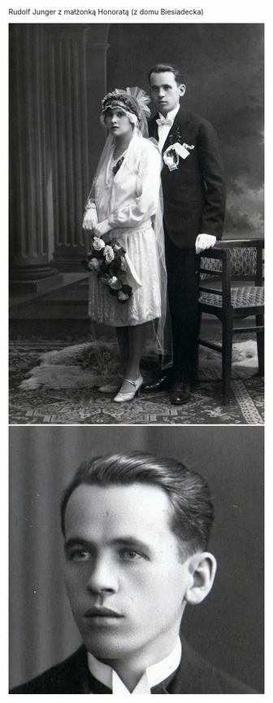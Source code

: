 Rudolf Junger z małżonką Honoratą (z domu Biesiadecka)

![Rudolf z żoną Honoratą](image-014-01.jpg)
![Rudolf](image-014-02.png)